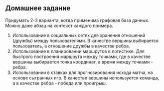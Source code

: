 ## Домашнее задание

Придумать 2-3 варианта, когда применима графовая база данных. Можно даже абзац на контекст каждого примера.

1. Использование в социальных сетях для хранения отношений (дружбы) между пользователями. В качестве вершины выбирается пользователь, а отношение дружбы в качестве ребра.
2. Использование в планировании маршрутов в логистике. Для быстрого построения маршрута между точками, где в качестве вершины выбирается точка координат, а время между точками - ребра.
3. Использовании в ставках для прогнозирования исхода матча, на основе сыгранных игр. В качестве вершины используется команда, а в качестве ребра - победа или проигрыш.